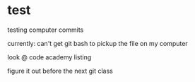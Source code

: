 # test
testing computer commits

currently: can't get git bash to pickup the file on my computer

look @ code academy listing

figure it out before the next git class
